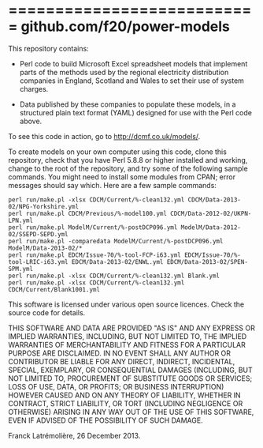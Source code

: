 ===========================
github.com/f20/power-models
===========================

This repository contains:

* Perl code to build Microsoft Excel spreadsheet models that implement parts of the methods used
by the regional electricity distribution companies in England, Scotland and Wales to set their
use of system charges.

* Data published by these companies to populate these models, in a structured plain text format
(YAML) designed for use with the Perl code above.

To see this code in action, go to http://dcmf.co.uk/models/.

To create models on your own computer using this code, clone this repository, check that you
have Perl 5.8.8 or higher installed and working, change to the root of the repository, and try
some of the following sample commands.  You might need to install some modules from CPAN; error
messages should say which.  Here are a few sample commands:

    perl run/make.pl -xlsx CDCM/Current/%-clean132.yml CDCM/Data-2013-02/NPG-Yorkshire.yml
    perl run/make.pl CDCM/Previous/%-model100.yml CDCM/Data-2012-02/UKPN-LPN.yml
    perl run/make.pl ModelM/Current/%-postDCP096.yml ModelM/Data-2012-02/SSEPD-SEPD.yml
    perl run/make.pl -comparedata ModelM/Current/%-postDCP096.yml ModelM/Data-2013-02/*
    perl run/make.pl EDCM/Issue-70/%-tool-FCP-i63.yml EDCM/Issue-70/%-tool-LRIC-i63.yml EDCM/Data-2013-02/ENWL.yml EDCM/Data-2013-02/SPEN-SPM.yml 
    perl run/make.pl -xlsx CDCM/Current/%-clean132.yml Blank.yml
    perl run/make.pl -xlsx CDCM/Current/%-clean132.yml CDCM/Current/Blank1001.yml

This software is licensed under various open source licences. Check the source code for details.

THIS SOFTWARE AND DATA ARE PROVIDED "AS IS" AND ANY EXPRESS OR IMPLIED WARRANTIES, INCLUDING,
BUT NOT LIMITED TO, THE IMPLIED WARRANTIES OF MERCHANTABILITY AND FITNESS FOR A PARTICULAR
PURPOSE ARE DISCLAIMED. IN NO EVENT SHALL ANY AUTHOR OR CONTRIBUTOR BE LIABLE FOR ANY DIRECT,
INDIRECT, INCIDENTAL, SPECIAL, EXEMPLARY, OR CONSEQUENTIAL DAMAGES (INCLUDING, BUT NOT LIMITED
TO, PROCUREMENT OF SUBSTITUTE GOODS OR SERVICES; LOSS OF USE, DATA, OR PROFITS; OR BUSINESS
INTERRUPTION) HOWEVER CAUSED AND ON ANY THEORY OF LIABILITY, WHETHER IN CONTRACT, STRICT
LIABILITY, OR TORT (INCLUDING NEGLIGENCE OR OTHERWISE) ARISING IN ANY WAY OUT OF THE USE OF THIS
SOFTWARE, EVEN IF ADVISED OF THE POSSIBILITY OF SUCH DAMAGE.

Franck Latrémolière, 26 December 2013.

